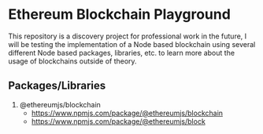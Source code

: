 # Ethereum Blockchain Playground

This repository is a discovery project for professional work in the future, I will be testing the implementation of a Node based blockchain using several different Node based packages, libraries, etc. to learn more about the usage of blockchains outside of theory.

## Packages/Libraries

1. @ethereumjs/blockchain
    - https://www.npmjs.com/package/@ethereumjs/blockchain
    - https://www.npmjs.com/package/@ethereumjs/block
